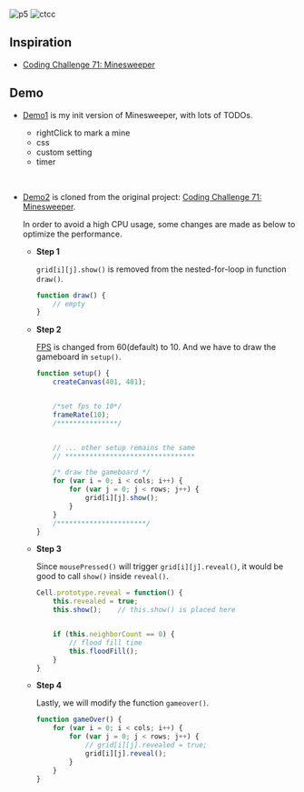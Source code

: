 ![p5](https://img.shields.io/badge/games-p5.js-E91E63.svg?colorA=00C853)
![ctcc](https://img.shields.io/badge/CodingTrain-CodingChallenges-4FC3F7.svg?colorA=FFA000)

##	Inspiration

*	[Coding Challenge 71: Minesweeper](https://github.com/CodingTrain/website/tree/master/CodingChallenges/CC_71_minesweeper)

##	Demo

*	[Demo1](https://jjayyyyyyy.github.io/MineSweeper/Demo1) is my init version of Minesweeper, with lots of TODOs.

	*	rightClick to mark a mine
	*	css
	*	custom setting
	*	timer

<br>

*	[Demo2](https://jjayyyyyyy.github.io/MineSweeper/Demo2) is cloned from the original project: [Coding Challenge 71: Minesweeper](https://github.com/CodingTrain/website/tree/master/CodingChallenges/CC_71_minesweeper).

	In order to avoid a high CPU usage, some changes are made as below to optimize the performance.

	*	**Step 1**

		`grid[i][j].show()` is removed from the nested-for-loop in function `draw()`.

		```javascript
		function draw() {
			// empty
		}
		```

	*	**Step 2**

		[FPS](https://github.com/processing/p5.js/wiki/Optimizing-p5.js-Code-for-Performance#frames-per-second-fps) is changed from 60(default) to 10. And we have to draw the gameboard in `setup()`.

		```javascript
		function setup() {
			createCanvas(401, 401);


			/*set fps to 10*/
			frameRate(10);
			/***************/


			// ... other setup remains the same
			// ********************************

			/* draw the gameboard */
			for (var i = 0; i < cols; i++) {
				for (var j = 0; j < rows; j++) {
					grid[i][j].show();
				}
			}
			/**********************/
		}
		```

	*	**Step 3**

		Since `mousePressed()` will trigger `grid[i][j].reveal()`, it would be good to call `show()` inside `reveal()`.

		```javascript
		Cell.prototype.reveal = function() {
			this.revealed = true;
			this.show();	// this.show() is placed here


			if (this.neighborCount == 0) {
				// flood fill time
				this.floodFill();
			}
		}
		```

	*	**Step 4**

		Lastly, we will modify the function `gameover()`.

		```javascript
		function gameOver() {
			for (var i = 0; i < cols; i++) {
				for (var j = 0; j < rows; j++) {
					// grid[i][j].revealed = true;
					grid[i][j].reveal();
				}
			}
		}
		```

